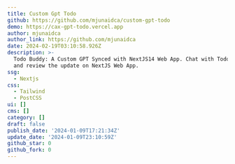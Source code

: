 ```yaml
---
title: Custom Gpt Todo
github: https://github.com/mjunaidca/custom-gpt-todo
demo: https://cax-gpt-todo.vercel.app
author: mjunaidca
author_link: https://github.com/mjunaidca
date: 2024-02-19T03:10:58.926Z
description: >-
  Todo Buddy: A Custom GPT Synced with NextJS14 Web App. Chat with Todo Buddy
  and review the update on NextJS Web App.
ssg:
  - Nextjs
css:
  - Tailwind
  - PostCSS
ui: []
cms: []
category: []
draft: false
publish_date: '2024-01-09T17:21:34Z'
update_date: '2024-01-09T23:10:59Z'
github_star: 0
github_fork: 0
---
```

